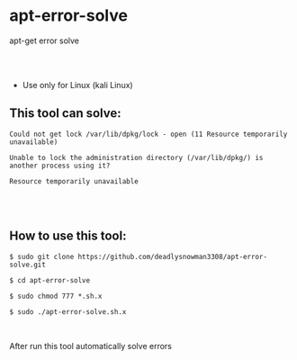 # apt-error-solve
 apt-get error solve

<br>
<br>


* Use only for Linux (kali Linux)

## This tool can solve: <br>


```
Could not get lock /var/lib/dpkg/lock - open (11 Resource temporarily unavailable)

Unable to lock the administration directory (/var/lib/dpkg/) is another process using it?  

Resource temporarily unavailable

```

<br>
<br>



## How to use this tool:



```
$ sudo git clone https://github.com/deadlysnowman3308/apt-error-solve.git

$ cd apt-error-solve

$ sudo chmod 777 *.sh.x

$ sudo ./apt-error-solve.sh.x

```
<br>

After run this tool automatically solve errors
